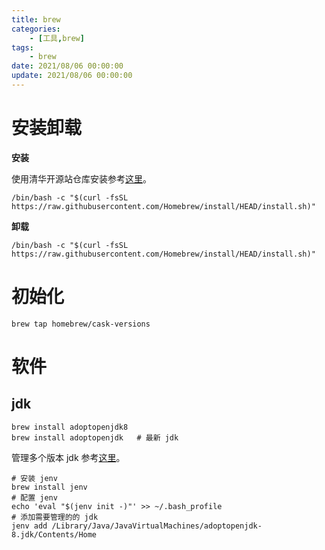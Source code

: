 ```yaml
---
title: brew
categories: 
	- [工具,brew]
tags:
	- brew
date: 2021/08/06 00:00:00
update: 2021/08/06 00:00:00
---
```


# 安装卸载

**安装**

使用清华开源站仓库安装参考[这里](https://mirrors.tuna.tsinghua.edu.cn/help/homebrew/)。

```shell
/bin/bash -c "$(curl -fsSL https://raw.githubusercontent.com/Homebrew/install/HEAD/install.sh)"
```

**卸载**

```shell
/bin/bash -c "$(curl -fsSL https://raw.githubusercontent.com/Homebrew/install/HEAD/install.sh)"
```

# 初始化

```shell
brew tap homebrew/cask-versions
```

# 软件

## jdk

```shell
brew install adoptopenjdk8
brew install adoptopenjdk   # 最新 jdk
```

管理多个版本 jdk 参考[这里](https://stackoverflow.com/questions/26252591/mac-os-x-and-multiple-java-versions)。

```shell
# 安装 jenv
brew install jenv
# 配置 jenv
echo 'eval "$(jenv init -)"' >> ~/.bash_profile
# 添加需要管理的的 jdk
jenv add /Library/Java/JavaVirtualMachines/adoptopenjdk-8.jdk/Contents/Home
```

